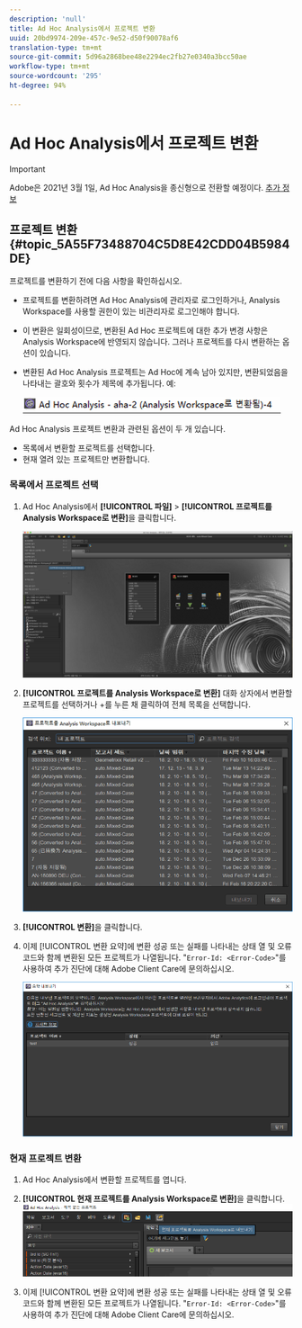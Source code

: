 ```yaml
---
description: 'null'
title: Ad Hoc Analysis에서 프로젝트 변환
uuid: 20bd9974-209e-457c-9e52-d50f90078af6
translation-type: tm+mt
source-git-commit: 5d96a2868bee48e2294ec2fb27e0340a3bcc50ae
workflow-type: tm+mt
source-wordcount: '295'
ht-degree: 94%

---
```



# Ad Hoc Analysis에서 프로젝트 변환

>[!IMPORTANT]
>
>Adobe은 2021년 3월 1일, Ad Hoc Analysis을 종신형으로 전환할 예정이다. [추가 정보](https://adobe.ly/discoverworkspace)

## 프로젝트 변환 {#topic_5A55F73488704C5D8E42CDD04B5984DE}

프로젝트를 변환하기 전에 다음 사항을 확인하십시오.

* 프로젝트를 변환하려면 Ad Hoc Analysis에 관리자로 로그인하거나, Analysis Workspace를 사용할 권한이 있는 비관리자로 로그인해야 합니다.
* 이 변환은 일회성이므로, 변환된 Ad Hoc 프로젝트에 대한 추가 변경 사항은 Analysis Workspace에 반영되지 않습니다. 그러나 프로젝트를 다시 변환하는 옵션이 있습니다.
* 변환된 Ad Hoc Analysis 프로젝트는 Ad Hoc에 계속 남아 있지만, 변환되었음을 나타내는 괄호와 횟수가 제목에 추가됩니다. 예:

   ![](assets/aha_title_converted.png)

Ad Hoc Analysis 프로젝트 변환과 관련된 옵션이 두 개 있습니다.

* 목록에서 변환할 프로젝트를 선택합니다.
* 현재 열려 있는 프로젝트만 변환합니다.

### 목록에서 프로젝트 선택

1. Ad Hoc Analysis에서 **[!UICONTROL 파일]** > **[!UICONTROL 프로젝트를 Analysis Workspace로 변환]**&#x200B;을 클릭합니다.

   ![](assets/aha2aw_convert.png)

1. **[!UICONTROL 프로젝트를 Analysis Workspace로 변환]** 대화 상자에서 변환할 프로젝트를 선택하거나 +를 누른 채 클릭하여 전체 목록을 선택합니다.

   ![](assets/aha2aw_projects.png)

1. **[!UICONTROL 변환]**&#x200B;을 클릭합니다.
1. 이제 [!UICONTROL 변환 요약]에 변환 성공 또는 실패를 나타내는 상태 열 및 오류 코드와 함께 변환된 모든 프로젝트가 나열됩니다. &quot;`Error-Id: <Error-Code>`&quot;를 사용하여 추가 진단에 대해 Adobe Client Care에 문의하십시오.

   ![](assets/export_summary.png)

### 현재 프로젝트 변환

1. Ad Hoc Analysis에서 변환할 프로젝트를 엽니다.
1. **[!UICONTROL 현재 프로젝트를 Analysis Workspace로 변환]**&#x200B;을 클릭합니다. ![](assets/export_current.png)

1. 이제 [!UICONTROL 변환 요약]에 변환 성공 또는 실패를 나타내는 상태 열 및 오류 코드와 함께 변환된 모든 프로젝트가 나열됩니다. &quot;`Error-Id: <Error-Code>`&quot;를 사용하여 추가 진단에 대해 Adobe Client Care에 문의하십시오.
